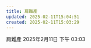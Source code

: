 ```yaml
---
title: 肩難產
updated: 2025-02-11T15:04:51
created: 2025-02-11T15:03:29
---
```


肩難產
2025年2月11日
下午 03:03
